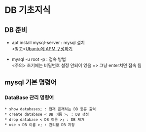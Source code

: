 # DB 기초지식

## DB 준비
+ apt install mysql-server : mysql 설치 <br>
<참고>[Ubuntu에 APM 구성하기](https://blog.lael.be/post/7264)<br>

+ mysql -u root -p : 접속 방법 <br>
<주의> 초기에는 비밀번호 설정 안되어 있음 => 그냥 enter치면 접속 됨

## mysql 기본 명령어
### DataBase 관리 명령어
```
* show databases; : 현재 존재하는 DB 종류 출력
* create database < DB 이름 >; : DB 생성
* drop database < DB 이름 >; : DB 제거
* use < DB 이름 >; : 관리할 DB 지정
```
